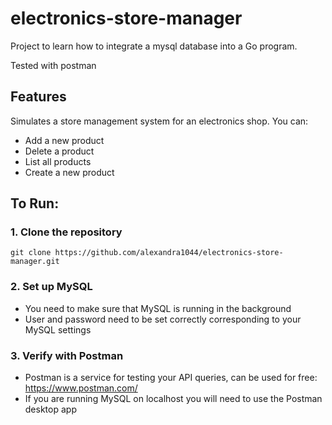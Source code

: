 # electronics-store-manager

Project to learn how to integrate a mysql database into a Go program.

Tested with postman

## Features 

Simulates a store management system for an electronics shop. You can:
- Add a new product
- Delete a product
- List all products
- Create a new product

## To Run:
### 1. Clone the repository
```
git clone https://github.com/alexandra1044/electronics-store-manager.git
```
### 2. Set up MySQL
- You need to make sure that MySQL is running in the background
- User and password need to be set correctly corresponding to your MySQL settings

### 3. Verify with Postman
- Postman is a service for testing your API queries, can be used for free: https://www.postman.com/
- If you are running MySQL on localhost you will need to use the Postman desktop app
